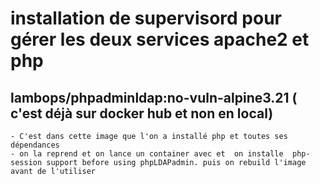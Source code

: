 # installation de supervisord pour gérer les deux services apache2 et php

## lambops/phpadminldap:no-vuln-alpine3.21 ( c'est déjà sur docker hub et non en local)

    - C'est dans cette image que l'on a installé php et toutes ses dépendances
    - on la reprend et on lance un container avec et  on installe  php-session support before using phpLDAPadmin. puis on rebuild l'image avant de l'utiliser